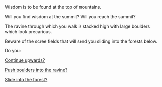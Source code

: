 Wisdom is to be found at the top of mountains. 

Will you find wisdom at the summit? Will you reach the summit?

The ravine through which you walk is stacked high with large boulders which look precarious.

Beware of the scree fields that will send you sliding into the forests below.

Do you:

[Continue upwards?](./upwards/upwards.md)

[Push boulders into the ravine?](./boulder/boulders.md)

[Slide into the forest?](../into-forest/forest.md)